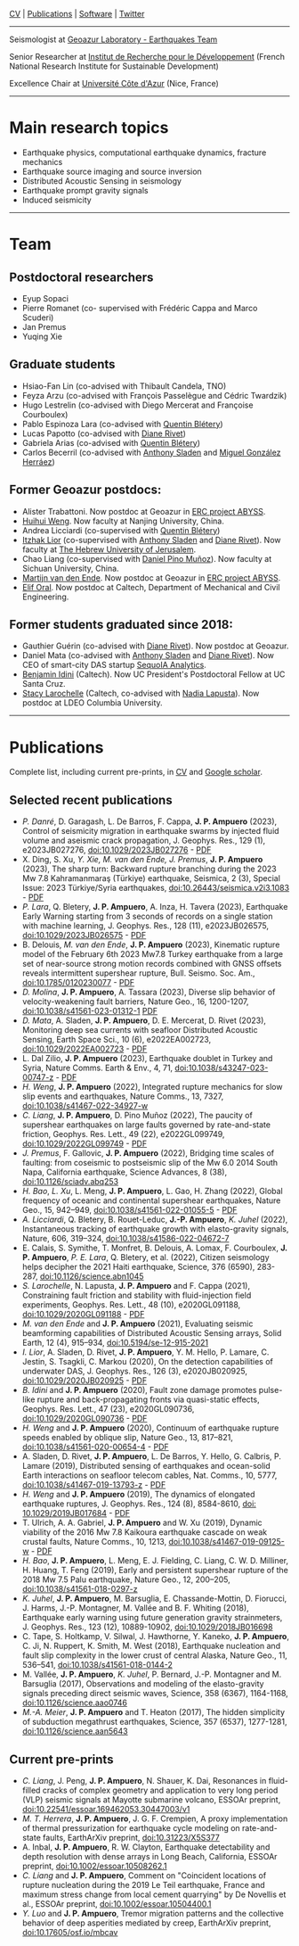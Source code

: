 [CV](https://www.dropbox.com/s/0anud35gma53n0r/CV%20Ampuero.pdf?dl=0) | [Publications](https://scholar.google.com/citations?user=RHXdl6EAAAAJ) | [Software](https://github.com/jpampuero) | [Twitter](https://twitter.com/DocTerremoto)

---

Seismologist at [Geoazur Laboratory - Earthquakes Team](https://geoazur.oca.eu/fr/rech-seismes-geoazur )

Senior Researcher at [Institut de Recherche pour le Développement](https://en.ird.fr/) (French National Research Institute for Sustainable Development)

Excellence Chair at [Université Côte d'Azur](https://univ-cotedazur.fr/) (Nice, France)

---

# Main research topics

- Earthquake physics, computational earthquake dynamics, fracture mechanics
- Earthquake source imaging and source inversion
- Distributed Acoustic Sensing in seismology
- Earthquake prompt gravity signals
- Induced seismicity

---

# Team

## Postdoctoral researchers

- Eyup Sopaci
- Pierre Romanet (co- supervised with Frédéric Cappa and Marco Scuderi)
- Jan Premus
- Yuqing Xie




## Graduate students

- Hsiao-Fan Lin  (co-advised with Thibault Candela, TNO)
- Feyza Arzu		(co-advised with François Passelègue and Cédric Twardzik)
- Hugo Lestrelin		(co-advised with Diego Mercerat and Françoise Courboulex)
- Pablo Espinoza Lara	(co-advised with [Quentin Blétery](https://sites.google.com/site/quentinbletery/))
- Lucas Papotto		(co-advised with [Diane Rivet](https://sites.google.com/view/dianerivet/home))
- Gabriela Arias		(co-advised with [Quentin Blétery](https://sites.google.com/site/quentinbletery/))
- Carlos Becerril		(co-advised with [Anthony Sladen](https://asladen.github.io/) and [Miguel González Herráez](https://www.uah.es/es/estudios/profesor/Miguel-Gonzalez-Herraez/))

## Former Geoazur postdocs:
- Alister Trabattoni. Now postdoc at Geoazur in [ERC project ABYSS](https://sites.google.com/view/dianerivet/erc-abyss).
- [Huihui Weng](https://huihuiweng.wixsite.com/mysite). Now faculty at Nanjing University, China. 
- Andrea Licciardi (co-supervised with [Quentin Blétery](https://sites.google.com/site/quentinbletery/))
- [Itzhak Lior](https://scholar.google.co.il/citations?user=lNQ-YMUAAAAJ&hl=en) (co-supervised with [Anthony Sladen](https://asladen.github.io/) and [Diane Rivet](https://sites.google.com/view/dianerivet/home)). Now faculty at [The Hebrew University of Jerusalem](https://en.earth.huji.ac.il/people/itzhak-lior).
- Chao Liang (co-supervised with [Daniel Pino Muñoz](https://www.cemef.minesparis.psl.eu/en/presentation/team-csm/)). Now faculty at Sichuan University, China.
- [Martijn van den Ende](https://martijnvandenende.nl/). Now postdoc at Geoazur in [ERC project ABYSS](https://sites.google.com/view/dianerivet/erc-abyss).
- [Elif Oral](https://elifo.github.io/). Now postdoc at Caltech, Department of Mechanical and Civil Engineering.

## Former students graduated since 2018:
- Gauthier Guérin (co-advised with [Diane Rivet](https://sites.google.com/view/dianerivet/home)). Now postdoc at Geoazur.
- Daniel Mata     (co-advised with [Anthony Sladen](https://asladen.github.io/) and [Diane Rivet](https://sites.google.com/view/dianerivet/home)). Now CEO of smart-city DAS startup [SequoIA Analytics](http://www.sequoia-analytics.tech/).
- [Benjamin Idini](http://web.gps.caltech.edu/~bidiniza/)		(Caltech). Now UC President's Postdoctoral Fellow at UC Santa Cruz.
- [Stacy Larochelle](http://www.seismolab.caltech.edu/larochelle_s.html) 	(Caltech, co-advised with [Nadia Lapusta](https://www.lapusta.caltech.edu/)). Now postdoc at LDEO Columbia University.

---

# Publications

Complete list, including current pre-prints, in [CV](https://www.dropbox.com/s/0anud35gma53n0r/CV%20Ampuero.pdf?dl=0) and [Google scholar](https://scholar.google.com/citations?user=RHXdl6EAAAAJ).

## Selected recent publications

- *P. Danré*, D. Garagash, L. De Barros, F. Cappa, **J. P. Ampuero** (2023), Control of seismicity migration in earthquake swarms by injected fluid volume and aseismic crack propagation, J. Geophys. Res., 129 (1), e2023JB027276, [doi:10.1029/2023JB027276](https://doi.org/10.1029/2023JB027276) - [PDF](https://doi.org/10.22541/essoar.168677203.35280987/v1)
- X. Ding, S. Xu, *Y. Xie, M. van den Ende, J. Premus*, **J. P. Ampuero** (2023), The sharp turn: Backward rupture branching during the 2023 Mw 7.8 Kahramanmaraş (Türkiye) earthquake, Seismica, 2 (3), Special Issue: 2023 Türkiye/Syria earthquakes, [doi:10.26443/seismica.v2i3.1083](https://seismica.library.mcgill.ca/article/view/1083) - [PDF](https://doi.org/10.48550/arXiv.2307.06051)
- *P. Lara*, Q. Bletery, **J. P. Ampuero**, A. Inza, H. Tavera (2023), Earthquake Early Warning starting from 3 seconds of records on a single station with machine learning, J. Geophys. Res., 128 (11), e2023JB026575, [doi:10.1029/2023JB026575](https://doi.org/10.1029/2023JB026575) - [PDF](https://doi.org/10.22541/essoar.167751595.54607499/v1)
- B. Delouis, *M. van den Ende*, **J. P. Ampuero** (2023), Kinematic rupture model of the February 6th 2023 Mw7.8 Turkey earthquake from a large set of near-source strong motion records combined with GNSS offsets reveals intermittent supershear rupture, Bull. Seismo. Soc. Am., [doi:10.1785/0120230077](https://doi.org/10.1785/0120230077) - [PDF](https://doi.org/10.22541/essoar.168286647.71550161/v1)
- *D. Molina*, **J. P. Ampuero**, A. Tassara (2023), Diverse slip behavior of velocity-weakening fault barriers, Nature Geo., 16, 1200-1207, [doi:10.1038/s41561-023-01312-1](https://www.nature.com/articles/s41561-023-01312-1) [PDF](https://doi.org/10.21203/rs.3.rs-1479134/v1)
- *D. Mata*, A. Sladen, **J. P. Ampuero**, D. E. Mercerat, D. Rivet (2023), Monitoring deep sea currents with seafloor Distributed Acoustic Sensing, Earth Space Sci., 10 (6), e2022EA002723, [doi:10.1029/2022EA002723](http://dx.doi.org/10.1029/2022EA002723) - [PDF](https://doi.org/10.1002/essoar.10512729.1)
- L. Dal Zilio, **J. P. Ampuero** (2023), Earthquake doublet in Turkey and Syria, Nature Comms. Earth & Env., 4, 71, [doi:10.1038/s43247-023-00747-z](https://www.nature.com/articles/s43247-023-00747-z) - [PDF](https://rdcu.be/c7BKQ) 
- *H. Weng*, **J. P. Ampuero** (2022), Integrated rupture mechanics for slow slip events and earthquakes, Nature Comms., 13, 7327, [doi:10.1038/s41467-022-34927-w](https://doi.org/10.1038/s41467-022-34927-w)
- *C. Liang*, **J. P. Ampuero**, D. Pino Muñoz (2022), The paucity of supershear earthquakes on large faults governed by rate-and-state friction, Geophys. Res. Lett., 49 (22), e2022GL099749, [doi:10.1029/2022GL099749](https://doi.org/10.1029/2022GL099749) - [PDF](https://doi.org/10.1002/essoar.10511470.1)
- *J. Premus*, F. Gallovic, **J. P. Ampuero** (2022), Bridging time scales of faulting: from coseismic to postseismic slip of the Mw 6.0 2014 South Napa, California earthquake, Science Advances, 8 (38), [doi:10.1126/sciadv.abq253](https://doi.org/10.1126/sciadv.abq2536)
- *H. Bao*, *L. Xu*, L. Meng, **J. P. Ampuero**, L. Gao, H. Zhang (2022), Global frequency of oceanic and continental supershear earthquakes, Nature Geo., 15, 942–949, [doi:10.1038/s41561-022-01055-5](https://doi.org/10.1038/s41561-022-01055-5) - [PDF](https://rdcu.be/cYE9b)
- *A. Licciardi*, Q. Bletery, B. Rouet-Leduc, **J.-P. Ampuero**, *K. Juhel* (2022), Instantaneous tracking of earthquake growth with elasto-gravity signals, Nature, 606, 319–324, [doi:10.1038/s41586-022-04672-7](https://doi.org/10.1038/s41586-022-04672-7)
- E. Calais, S. Symithe, T. Monfret, B. Delouis, A. Lomax, F. Courboulex, **J. P. Ampuero**, *P. E. Lara*, Q. Bletery, et al. (2022), Citizen seismology helps decipher the 2021 Haiti earthquake, Science, 376 (6590), 283-287, [doi:10.1126/science.abn1045](https://doi.org/10.1126/science.abn1045)      
- *S. Larochelle*, N. Lapusta, **J. P. Ampuero** and F. Cappa (2021), Constraining fault friction and stability with fluid-injection field experiments, Geophys. Res. Lett., 48 (10), e2020GL091188, [doi:10.1029/2020GL091188](https://doi.org/10.1029/2020GL091188) - [PDF](https://doi.org/10.1002/essoar.10504514.2)
- *M. van den Ende* and **J. P. Ampuero** (2021), Evaluating seismic beamforming capabilities of Distributed Acoustic Sensing arrays, Solid Earth, 12 (4), 915–934, [doi:10.5194/se-12-915-2021](https://doi.org/10.5194/se-12-915-2021)
- *I. Lior*, A. Sladen, D. Rivet, **J. P. Ampuero**, Y. M. Hello, P. Lamare, C. Jestin, S. Tsagkli, C. Markou (2020), On the detection capabilities of underwater DAS, J. Geophys. Res., 126 (3), e2020JB020925, [doi:10.1029/2020JB020925](https://doi.org/10.1029/2020JB020925) - [PDF](https://doi.org/10.1002/essoar.10504330.1)
- *B. Idini* and **J. P. Ampuero** (2020), Fault zone damage promotes pulse-like rupture and back-propagating fronts via quasi-static effects, Geophys. Res. Lett., 47 (23), e2020GL090736, [doi:10.1029/2020GL090736](https://doi.org/10.1029/2020GL090736) - [PDF](https://eartharxiv.org/v8xr2/)
- *H. Weng* and **J. P. Ampuero** (2020), Continuum of earthquake rupture speeds enabled by oblique slip, Nature Geo., 13, 817–821, [doi:10.1038/s41561-020-00654-4](https://www.nature.com/articles/s41561-020-00654-4) - [PDF](https://eartharxiv.org/tw4ju/)
- A. Sladen, D. Rivet, **J. P. Ampuero**, L. De Barros, Y. Hello, G. Calbris, P. Lamare (2019), Distributed sensing of earthquakes and ocean-solid Earth interactions on seafloor telecom cables, Nat. Comms., 10, 5777, [doi:10.1038/s41467-019-13793-z](https://doi.org/10.1038/s41467-019-13793-z) - [PDF](https://eartharxiv.org/ekrfy/)
- *H. Weng* and **J. P. Ampuero** (2019), The dynamics of elongated earthquake ruptures, J. Geophys. Res., 124 (8), 8584-8610, [doi: 10.1029/2019JB017684](https://doi.org/10.1029/2019JB017684) - [PDF](https://eartharxiv.org/9yq8n/)
- T. Ulrich, A. A. Gabriel, **J. P. Ampuero** and W. Xu (2019), Dynamic viability of the 2016 Mw 7.8 Kaikoura earthquake cascade on weak crustal faults, Nature Comms., 10, 1213, [doi:10.1038/s41467-019-09125-w](https://www.nature.com/articles/s41467-019-09125-w) - [PDF](https://eartharxiv.org/aed4b/)
- *H. Bao*, **J. P. Ampuero**, L. Meng, E. J. Fielding, C. Liang, C. W. D. Milliner, H. Huang, T. Feng (2019), Early and persistent supershear rupture of the 2018 Mw 7.5 Palu earthquake, Nature Geo., 12, 200–205, [doi:10.1038/s41561-018-0297-z](https://www.nature.com/articles/s41561-018-0297-z)
- *K. Juhel*, **J. P. Ampuero**, M. Barsuglia, E. Chassande-Mottin, D. Fiorucci, J. Harms, J.-P. Montagner, M. Vallée and B. F. Whiting (2018), Earthquake early warning using future generation gravity strainmeters, J. Geophys. Res., 123 (12), 10889-10902, [doi:10.1029/2018JB016698](https://doi.org/10.1093/gji/ggy436)
- C. Tape, S. Holtkamp, V. Silwal, J. Hawthorne, Y. Kaneko, **J. P. Ampuero**, C. Ji, N. Ruppert, K. Smith, M. West (2018), Earthquake nucleation and fault slip complexity in the lower crust of central Alaska, Nature Geo., 11, 536–541, [doi:10.1038/s41561-018-0144-2](https://doi.org/10.1038/s41561-018-0144-2)
- M. Vallée, **J. P. Ampuero**, *K. Juhel*, P. Bernard, J.-P. Montagner and M. Barsuglia (2017), Observations and modeling of the elasto-gravity signals preceding direct seismic waves, Science, 358 (6367), 1164-1168, [doi:10.1126/science.aao0746](http://dx.doi.org/10.1126/science.aao0746)
- *M.-A. Meier*, **J. P. Ampuero** and T. Heaton (2017), The hidden simplicity of subduction megathrust earthquakes, Science, 357 (6537), 1277-1281, [doi:10.1126/science.aan5643](http://dx.doi.org/10.1126/science.aan5643)  


## Current pre-prints

- *C. Liang*, J. Peng, **J. P. Ampuero**, N. Shauer, K. Dai, Resonances in fluid-filled cracks of complex geometry and application to very long period (VLP) seismic signals at Mayotte submarine volcano, ESSOAr preprint, [doi:10.22541/essoar.169462053.30447003/v1](https://doi.org/10.22541/essoar.169462053.30447003/v1)
- *M. T. Herrera*, **J. P. Ampuero**, J. G. F. Crempien, A proxy implementation of thermal pressurization for earthquake cycle modeling on rate-and-state faults, EarthArXiv preprint, [doi:10.31223/X5S377](https://doi.org/10.31223/X5S377)
- A. Inbal, **J. P. Ampuero**, R. W. Clayton, Earthquake detectability and depth resolution with dense arrays in Long Beach, California, ESSOAr preprint, [doi:10.1002/essoar.10508262.1](https://doi.org/10.1002/essoar.10508262.1)
- *C. Liang* and **J. P. Ampuero**, Comment on "Coincident locations of rupture nucleation during the 2019 Le Teil earthquake, France and maximum stress change from local cement quarrying" by De Novellis et al., ESSOAr preprint, [doi:10.1002/essoar.10504400.1](https://doi.org/10.1002/essoar.10504400.1)
- *Y. Luo* and **J. P. Ampuero**, Tremor migration patterns and the collective behavior of deep asperities mediated by creep, EarthArXiv preprint, [doi:10.17605/osf.io/mbcav](https://eartharxiv.org/mbcav/)


